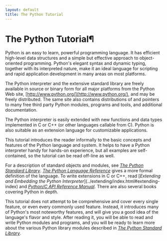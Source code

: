 ```yaml
---
layout: default
title: The Python Tutorial
---
```


# The Python Tutorial¶

Python is an easy to learn, powerful programming language. It has efficient
high-level data structures and a simple but effective approach to object-
oriented programming. Python's elegant syntax and dynamic typing, together
with its interpreted nature, make it an ideal language for scripting and rapid
application development in many areas on most platforms.

The Python interpreter and the extensive standard library are freely available
in source or binary form for all major platforms from the Python Web site,
[http://www.python.org/](http://www.python.org/), and may be freely
distributed. The same site also contains distributions of and pointers to many
free third party Python modules, programs and tools, and additional
documentation.

The Python interpreter is easily extended with new functions and data types
implemented in C or C++ (or other languages callable from C). Python is also
suitable as an extension language for customizable applications.

This tutorial introduces the reader informally to the basic concepts and
features of the Python language and system. It helps to have a Python
interpreter handy for hands-on experience, but all examples are self-
contained, so the tutorial can be read off-line as well.

For a description of standard objects and modules, see [_The Python Standard
Library_](../library/index.html#library-index). [_The Python Language
Reference_](../reference/index.html#reference-index) gives a more formal
definition of the language. To write extensions in C or C++, read [_Extending
and Embedding the Python Interpreter_](../extending/index.html#extending-
index) and [_Python/C API Reference Manual_](../c-api/index.html#c-api-index).
There are also several books covering Python in depth.

This tutorial does not attempt to be comprehensive and cover every single
feature, or even every commonly used feature. Instead, it introduces many of
Python's most noteworthy features, and will give you a good idea of the
language's flavor and style. After reading it, you will be able to read and
write Python modules and programs, and you will be ready to learn more about
the various Python library modules described in [_The Python Standard
Library_](../library/index.html#library-index).
